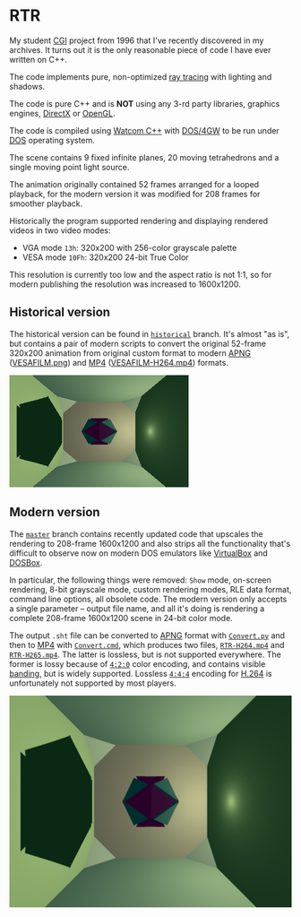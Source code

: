 # RTR
My student [CGI](https://en.wikipedia.org/wiki/Computer-generated_imagery) project from 1996 that I've recently discovered in my archives. It turns out it is the only reasonable piece of code I have ever written on C++.

The code implements pure, non-optimized [ray tracing](https://en.wikipedia.org/wiki/Ray_tracing_(graphics)) with lighting and shadows.

The code is pure C++ and is **NOT** using any 3-rd party libraries, graphics engines, [DirectX](https://en.wikipedia.org/wiki/DirectX) or [OpenGL](https://www.opengl.org).

The code is compiled using [Watcom C++](https://en.wikipedia.org/wiki/Watcom_C/C%2B%2B) with [DOS/4GW](https://en.wikipedia.org/wiki/DOS/4G) to be run under [DOS](https://en.wikipedia.org/wiki/DOS) operating system.

The scene contains 9 fixed infinite planes, 20 moving tetrahedrons and a single moving point light source.

The animation originally contained 52 frames arranged for a looped playback, for the modern version it was modified for 208 frames for smoother playback.

Historically the program supported rendering and displaying rendered videos in two video modes:
* VGA mode `13h`: 320x200 with 256-color grayscale palette
* VESA mode `10Fh`: 320x200 24-bit True Color

This resolution is currently too low and the aspect ratio is not 1:1, so for modern publishing the resolution was increased to 1600x1200.

## Historical version

The historical version can be found in [`historical`](https://github.com/jolaf/RTR/tree/historical) branch. It's almost "as is", but contains a pair of modern scripts to convert the original 52-frame 320x200 animation from original custom format to modern [APNG](https://en.wikipedia.org/wiki/APNG) ([VESAFILM.png](https://raw.githubusercontent.com/jolaf/RTR/historical/VESAFILM.png)) and [MP4](https://en.wikipedia.org/wiki/MP4) ([VESAFILM-H264.mp4](https://raw.githubusercontent.com/jolaf/RTR/historical/VESAFILM-H264.mp4)) formats.

![Historical rendering](https://raw.githubusercontent.com/jolaf/RTR/historical/VESAFILM.png)

## Modern version

The [`master`](https://github.com/jolaf/RTR) branch contains recently updated code that upscales the rendering to 208-frame 1600x1200 and also strips all the functionality that's difficult to observe now on modern DOS emulators like [VirtualBox](https://www.virtualbox.org) and [DOSBox](https://www.dosbox.com).

In particular, the following things were removed: `Show` mode, on-screen rendering, 8-bit grayscale mode, custom rendering modes, RLE data format, command line options, all obsolete code. The modern version only accepts a single parameter – output file name, and all it's doing is rendering a complete 208-frame 1600x1200 scene in 24-bit color mode.

The output `.sht` file can be converted to [APNG](https://en.wikipedia.org/wiki/APNG) format with [`Convert.py`](https://github.com/jolaf/RTR/blob/master/Convert.py) and then to [MP4](https://en.wikipedia.org/wiki/MP4) with [`Convert.cmd`](https://github.com/jolaf/RTR/blob/master/Convert.cmd), which produces two files, [`RTR-H264.mp4`](https://raw.githubusercontent.com/jolaf/RTR/master/RTR-H264.mp4) and [`RTR-H265.mp4`](https://raw.githubusercontent.com/jolaf/RTR/master/RTR-H265.mp4). The latter is lossless, but is not supported everywhere. The former is lossy because of [`4:2:0`](https://en.wikipedia.org/wiki/4:2:0) color encoding, and contains visible [banding](https://en.wikipedia.org/wiki/Colour_banding), but is widely supported. Lossless [`4:4:4`](https://en.wikipedia.org/wiki/4:2:0) encoding for [H.264](https://en.wikipedia.org/wiki/H.264) is unfortunately not supported by most players.

![Modern rendering](https://raw.githubusercontent.com/jolaf/RTR/master/RTR.png)
